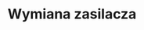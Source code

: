 ---
title: Wymiana zasilacza
description: Płyta główna jest najważniejszym elementem komputera, umożliwia komunikację wszystkim pozostałym komponentom i modułom. W laptopie stanowi 80% całej elektroniki. Jako jedni z niewielu serwisów w Warszawie, możemy pochwalić się najnowocześniejszym sprzętem do naprawy płyt głównych.
thumbnail: /assets/img/services/komp.png
---